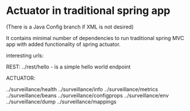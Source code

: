 Actuator in traditional spring app
==========

(There is a Java Config branch if XML is not desired)

It contains minimal number of dependencies to run traditional spring MVC app with added functionality of spring actuator.

interesting urls:

REST:
../rest/hello  - is a simple hello world endpoint

ACTUATOR:

../surveillance/health
../surveillance/info
../surveillance/metrics
../surveillance/beans
../surveillance/configprops
../surveillance/env
../surveillance/dump
../surveillance/mappings